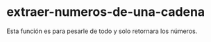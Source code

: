 extraer-numeros-de-una-cadena
=============================

Esta función es para pesarle de todo y solo retornara los números. 
